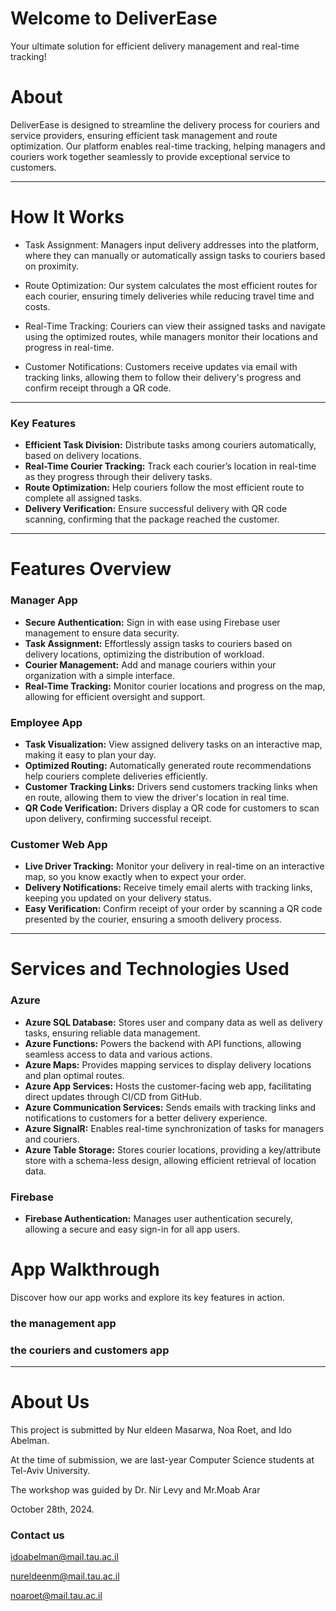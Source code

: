 
# Welcome to DeliverEase
Your ultimate solution for efficient delivery management and real-time tracking!


# About
DeliverEase is designed to streamline the delivery process for couriers and service providers, ensuring efficient task management and route optimization. Our platform enables real-time tracking, helping managers and couriers work together seamlessly to provide exceptional service to customers.

---

# How It Works
- Task Assignment: Managers input delivery addresses into the platform, where they can manually or automatically assign tasks to couriers based on proximity.

- Route Optimization: Our system calculates the most efficient routes for each courier, ensuring timely deliveries while reducing travel time and costs.

- Real-Time Tracking: Couriers can view their assigned tasks and navigate using the optimized routes, while managers monitor their locations and progress in real-time.

- Customer Notifications: Customers receive updates via email with tracking links, allowing them to follow their delivery's progress and confirm receipt through a QR code.

---

### Key Features
- **Efficient Task Division:** Distribute tasks among couriers automatically, based on delivery locations.
- **Real-Time Courier Tracking:** Track each courier’s location in real-time as they progress through their delivery tasks.
- **Route Optimization:** Help couriers follow the most efficient route to complete all assigned tasks.
- **Delivery Verification:** Ensure successful delivery with QR code scanning, confirming that the package reached the customer.

---

# Features Overview

### Manager App
- **Secure Authentication:** Sign in with ease using Firebase user management to ensure data security.
- **Task Assignment:** Effortlessly assign tasks to couriers based on delivery locations, optimizing the distribution of workload.
- **Courier Management:** Add and manage couriers within your organization with a simple interface.
- **Real-Time Tracking:** Monitor courier locations and progress on the map, allowing for efficient oversight and support.

### Employee App
- **Task Visualization:** View assigned delivery tasks on an interactive map, making it easy to plan your day.
- **Optimized Routing:** Automatically generated route recommendations help couriers complete deliveries efficiently.
- **Customer Tracking Links:** Drivers send customers tracking links when en route, allowing them to view the driver's location in real time.
- **QR Code Verification:** Drivers display a QR code for customers to scan upon delivery, confirming successful receipt.

### Customer Web App
- **Live Driver Tracking:** Monitor your delivery in real-time on an interactive map, so you know exactly when to expect your order.
- **Delivery Notifications:** Receive timely email alerts with tracking links, keeping you updated on your delivery status.
- **Easy Verification:** Confirm receipt of your order by scanning a QR code presented by the courier, ensuring a smooth delivery process.

---

# Services and Technologies Used

### Azure
- **Azure SQL Database:** Stores user and company data as well as delivery tasks, ensuring reliable data management.
- **Azure Functions:** Powers the backend with API functions, allowing seamless access to data and various actions.
- **Azure Maps:** Provides mapping services to display delivery locations and plan optimal routes.
- **Azure App Services:** Hosts the customer-facing web app, facilitating direct updates through CI/CD from GitHub.
- **Azure Communication Services:** Sends emails with tracking links and notifications to customers for a better delivery experience.
- **Azure SignalR:** Enables real-time synchronization of tasks for managers and couriers.
- **Azure Table Storage:** Stores courier locations, providing a key/attribute store with a schema-less design, allowing efficient retrieval of location data.

### Firebase
- **Firebase Authentication:** Manages user authentication securely, allowing a secure and easy sign-in for all app users.


# App Walkthrough
Discover how our app works and explore its key features in action.
### the management app



### the couriers and customers app

---

# About Us
This project is submitted by Nur eldeen Masarwa, Noa Roet, and Ido Abelman.

At the time of submission, we are last-year Computer Science students at Tel-Aviv University.

The workshop was guided by Dr. Nir Levy and Mr.Moab Arar

October 28th, 2024.

### Contact us

idoabelman@mail.tau.ac.il

nureldeenm@mail.tau.ac.il

noaroet@mail.tau.ac.il
